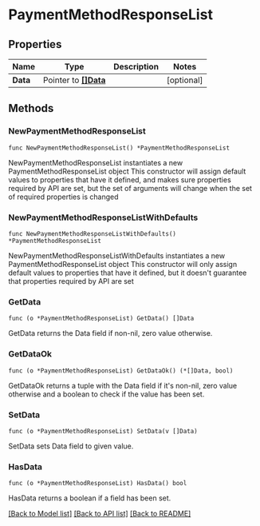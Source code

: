 # PaymentMethodResponseList

## Properties

Name | Type | Description | Notes
------------ | ------------- | ------------- | -------------
**Data** | Pointer to [**[]Data**](Data.md) |  | [optional] 

## Methods

### NewPaymentMethodResponseList

`func NewPaymentMethodResponseList() *PaymentMethodResponseList`

NewPaymentMethodResponseList instantiates a new PaymentMethodResponseList object
This constructor will assign default values to properties that have it defined,
and makes sure properties required by API are set, but the set of arguments
will change when the set of required properties is changed

### NewPaymentMethodResponseListWithDefaults

`func NewPaymentMethodResponseListWithDefaults() *PaymentMethodResponseList`

NewPaymentMethodResponseListWithDefaults instantiates a new PaymentMethodResponseList object
This constructor will only assign default values to properties that have it defined,
but it doesn't guarantee that properties required by API are set

### GetData

`func (o *PaymentMethodResponseList) GetData() []Data`

GetData returns the Data field if non-nil, zero value otherwise.

### GetDataOk

`func (o *PaymentMethodResponseList) GetDataOk() (*[]Data, bool)`

GetDataOk returns a tuple with the Data field if it's non-nil, zero value otherwise
and a boolean to check if the value has been set.

### SetData

`func (o *PaymentMethodResponseList) SetData(v []Data)`

SetData sets Data field to given value.

### HasData

`func (o *PaymentMethodResponseList) HasData() bool`

HasData returns a boolean if a field has been set.


[[Back to Model list]](../README.md#documentation-for-models) [[Back to API list]](../README.md#documentation-for-api-endpoints) [[Back to README]](../README.md)


